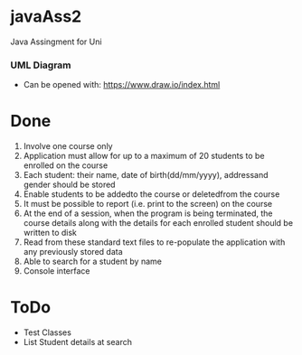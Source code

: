# javaAss2
Java Assingment for Uni

### UML Diagram
* Can be opened with: https://www.draw.io/index.html


# Done
1. Involve one course only
2. Application must allow for up to a maximum of 20 students to be enrolled on the course
3. Each student:  their name, date  of  birth(dd/mm/yyyy), addressand gender should be stored
4. Enable  students to  be addedto  the  course or deletedfrom the  course
5. It  must  be  possible  to  report  (i.e.  print  to  the  screen)  on  the  course
6. At  the  end  of  a  session,  when  the  program  is  being  terminated,  the course  details along  with  the  details  for  each  enrolled  student  should  be  written  to  disk
7. Read  from  these  standard  text  files  to  re-populate  the  application  with  any  previously  stored  data 
8. Able to  search  for  a  student  by  name
9. Console interface

# ToDo
* Test Classes 
* List Student details at search
